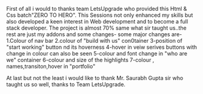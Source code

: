 First of all i would to thanks team LetsUpgrade who provided this Html & Css batch"ZERO TO HERO". This Sessions not only enhanced my skills but also developed a keen interest in Web development and to become a full stack developer. The project is almost 70% same what sir taught us..the rest are just my addons and some changes-
some major changes are-
1.Colour of nav bar
2.colour of "build with us" con0tainer
3-position of "start working" button nd its hoverness
4-hover in veiw serives buttons with change in colour can also be seen
5-colour and font change in "who are we" container
6-colour and size of the highlights
7-colour , names,transiton,hover in "portfolio"

At last but not the least i would like to thank Mr. Saurabh Gupta sir who taught us so well, thanks to Team LetsUpgrade.
